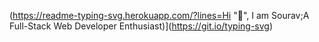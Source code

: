 (https://readme-typing-svg.herokuapp.com/?lines=Hi "👋", I am Sourav;A Full-Stack Web Developer Enthusiast)](https://git.io/typing-svg)
